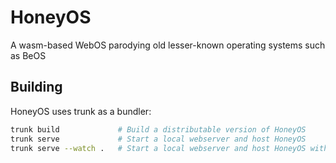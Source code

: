 # HoneyOS

A wasm-based WebOS parodying old lesser-known operating systems such as BeOS

## Building

HoneyOS uses trunk as a bundler:

```bash
trunk build             # Build a distributable version of HoneyOS
trunk serve             # Start a local webserver and host HoneyOS
trunk serve --watch .   # Start a local webserver and host HoneyOS with hot-reloading enabled
```
